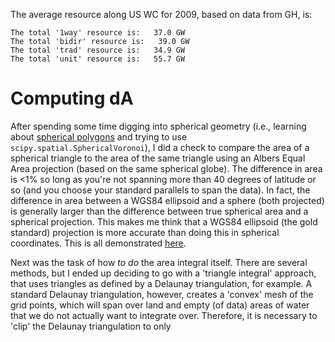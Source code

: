 The average resource along US WC for 2009, based on data from GH, is:

    The total '1way' resource is:   37.0 GW
    The total 'bidir' resource is:   39.0 GW
    The total 'trad' resource is:   34.9 GW
    The total 'unit' resource is:   55.7 GW


Computing dA
======

After spending some time digging into spherical geometry (i.e., learning about [spherical polygons](http://mathworld.wolfram.com/SphericalPolygon.html) and trying to use `scipy.spatial.SphericalVoronoi`), I did a check to compare the area of a spherical triangle to the area of the same triangle using an Albers Equal Area projection (based on the same spherical globe). The difference in area is <1% so long as you're not spanning more than 40 degrees of latitude or so (and you choose your standard parallels to span the data). In fact, the difference in area between a WGS84 ellipsoid and a sphere (both projected) is generally larger than the difference between true spherical area and a spherical projection. This makes me think that a WGS84 ellipsoid (the gold standard) projection is more accurate than doing this in spherical coordinates. This is all demonstrated [here](https://github.com/USMHKResource/wave_res/tree/test-projection-distortion/check_proj_distortion.py).

Next was the task of how *to do* the area integral itself. There are several methods, but I ended up deciding to go with a 'triangle integral' approach, that uses triangles as defined by a Delaunay triangulation, for example. A standard Delaunay triangulation, however, creates a 'convex' mesh of the grid points, which will span over land and empty (of data) areas of water that we do not actually want to integrate over. Therefore, it is necessary to 'clip' the Delaunay triangulation to only 
